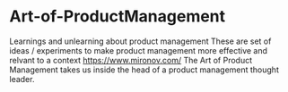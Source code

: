 # Art-of-ProductManagement
Learnings and unlearning about product management 
These are set of ideas / experiments to make product management more effective and relvant to a context 
https://www.mironov.com/
The Art of Product Management takes us inside the head of a product management thought leader. 

